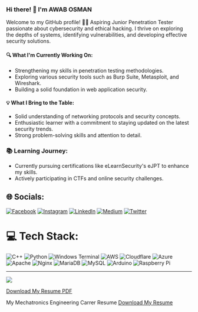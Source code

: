 ### Hi there! 👋 I'm AWAB OSMAN

Welcome to my GitHub profile! 👨‍💻 Aspiring Junior Penetration Tester passionate about cybersecurity and ethical hacking. I thrive on exploring the depths of systems, identifying vulnerabilities, and developing effective security solutions.

#### 🔍 What I'm Currently Working On:
- Strengthening my skills in penetration testing methodologies.
- Exploring various security tools such as Burp Suite, Metasploit, and Wireshark.
- Building a solid foundation in web application security.

#### 💡 What I Bring to the Table:
- Solid understanding of networking protocols and security concepts.
- Enthusiastic learner with a commitment to staying updated on the latest security trends.
- Strong problem-solving skills and attention to detail.
  
### 📚 Learning Journey:
- Currently pursuing certifications like eLearnSecurity's eJPT to enhance my skills.
- Actively participating in CTFs and online security challenges.
  
## 🌐 Socials:
[![Facebook](https://img.shields.io/badge/Facebook-%231877F2.svg?logo=Facebook&logoColor=white)](https://facebook.com/awabmohamedelhassan) [![Instagram](https://img.shields.io/badge/Instagram-%23E4405F.svg?logo=Instagram&logoColor=white)](https://instagram.com/@awab165) [![LinkedIn](https://img.shields.io/badge/LinkedIn-%230077B5.svg?logo=linkedin&logoColor=white)](https://linkedin.com/in/https://www.linkedin.com/in/awab-osman-94b503206/) [![Medium](https://img.shields.io/badge/Medium-12100E?logo=medium&logoColor=white)](https://medium.com/@@awabmohamedelhassan) [![Twitter](https://img.shields.io/badge/Twitter-%231DA1F2.svg?logo=Twitter&logoColor=white)](https://twitter.com/@awab128) 

# 💻 Tech Stack:
![C++](https://img.shields.io/badge/c++-%2300599C.svg?style=for-the-badge&logo=c%2B%2B&logoColor=white) ![Python](https://img.shields.io/badge/python-3670A0?style=for-the-badge&logo=python&logoColor=ffdd54) ![Windows Terminal](https://img.shields.io/badge/Windows%20Terminal-%234D4D4D.svg?style=for-the-badge&logo=windows-terminal&logoColor=white) ![AWS](https://img.shields.io/badge/AWS-%23FF9900.svg?style=for-the-badge&logo=amazon-aws&logoColor=white) ![Cloudflare](https://img.shields.io/badge/Cloudflare-F38020?style=for-the-badge&logo=Cloudflare&logoColor=white) ![Azure](https://img.shields.io/badge/azure-%230072C6.svg?style=for-the-badge&logo=microsoftazure&logoColor=white) ![Apache](https://img.shields.io/badge/apache-%23D42029.svg?style=for-the-badge&logo=apache&logoColor=white) ![Nginx](https://img.shields.io/badge/nginx-%23009639.svg?style=for-the-badge&logo=nginx&logoColor=white) ![MariaDB](https://img.shields.io/badge/MariaDB-003545?style=for-the-badge&logo=mariadb&logoColor=white) ![MySQL](https://img.shields.io/badge/mysql-%2300000f.svg?style=for-the-badge&logo=mysql&logoColor=white) ![Arduino](https://img.shields.io/badge/-Arduino-00979D?style=for-the-badge&logo=Arduino&logoColor=white) ![Raspberry Pi](https://img.shields.io/badge/-RaspberryPi-C51A4A?style=for-the-badge&logo=Raspberry-Pi)
<!-- # 📊 GitHub Stats:
![](https://github-readme-stats.vercel.app/api?username=awab128&theme=dark&hide_border=false&include_all_commits=true&count_private=false)<br/>
[](https://github-readme-streak-stats.herokuapp.com/?user=awab128&theme=dark&hide_border=false)<br/> 
![](https://github-readme-stats.vercel.app/api/top-langs/?username=awab128&theme=dark&hide_border=false&include_all_commits=true&count_private=false&layout=compact) -->

---
[![](https://visitcount.itsvg.in/api?id=awab128&icon=0&color=0)](https://visitcount.itsvg.in)

<!-- Proudly created with GPRM ( https://gprm.itsvg.in ) -->
[Download My Resume PDF](https://github.com/awab128/awab128/blob/main/README.pdf)

My Mechatronics Engineering Carrer Resume [Download My Resume](https://github.com/awab128/awab128/blob/main/engineering%20CV%20.pdf)
